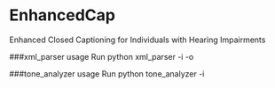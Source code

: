 # EnhancedCap
Enhanced Closed Captioning for Individuals with Hearing Impairments

###xml_parser usage
Run python xml_parser -i <captions input file in ttml format> -o <name of output file> 

###tone_analyzer usage 
Run python tone_analyzer -i <captions text to analyser>
